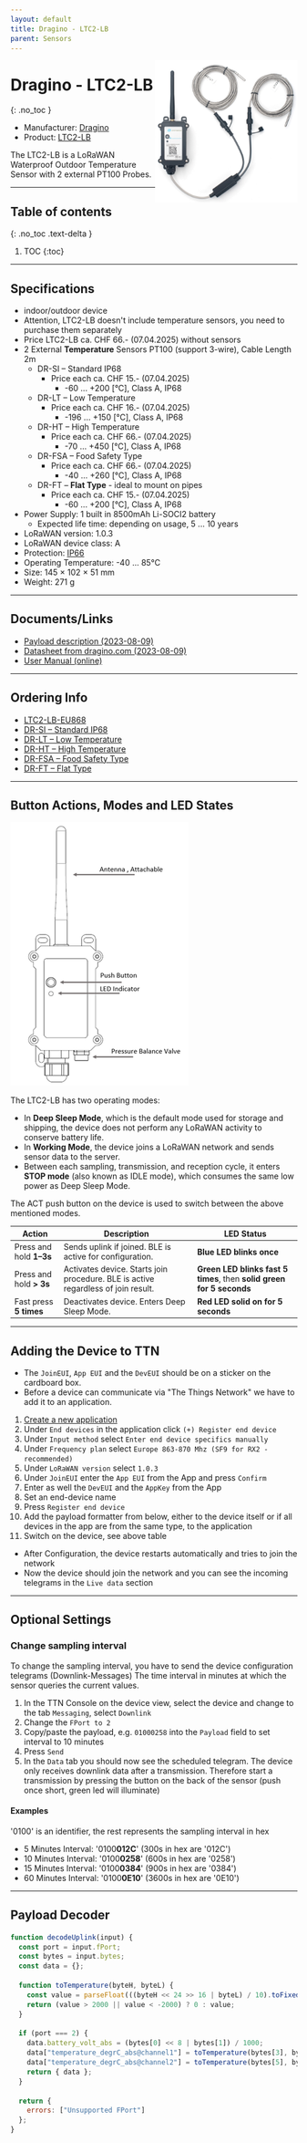 ```yaml
---
layout: default
title: Dragino - LTC2-LB
parent: Sensors
---
```


<img src="https://github.com/hslu-ige-laes/lora-devices-ttn/raw/master/docs/sensors/dragino-ltc2-lb_01.PNG" width="250" align="right">

# Dragino - LTC2-LB
{: .no_toc }

- Manufacturer: <a href="https://www.dragino.com/" target="_blank">Dragino</a>
- Product: <a href="https://www.dragino.com/products/temperature-humidity-sensor/item/343-ltc2-lb.html" target="_blank">LTC2-LB</a>

The LTC2-LB is a LoRaWAN Waterproof Outdoor Temperature Sensor with 2 external PT100 Probes.

---

## Table of contents
{: .no_toc .text-delta }

1. TOC
{:toc}

---

## Specifications

- indoor/outdoor device
- Attention, LTC2-LB doesn't include temperature sensors, you need to purchase them separately
- Price LTC2-LB ca. CHF 66.- (07.04.2025) without sensors
- 2 External **Temperature** Sensors PT100 (support 3-wire), Cable Length 2m
  - DR-SI – Standard IP68
	  - Price each ca. CHF 15.- (07.04.2025)
		- -60 ... +200 [°C], Class A, IP68
  - DR-LT – Low Temperature 
	  - Price each ca. CHF 16.- (07.04.2025)
		- -196 ... +150 [°C], Class A, IP68
  - DR-HT – High Temperature
	  - Price each ca. CHF 66.- (07.04.2025)
		- -70 ... +450 [°C], Class A, IP68
  - DR-FSA – Food Safety Type
	  - Price each ca. CHF 66.- (07.04.2025)
		- -40 ... +260 [°C], Class A, IP68
  - DR-FT – **Flat Type** - ideal to mount on pipes
	  - Price each ca. CHF 15.- (07.04.2025)
		- -60 ... +200 [°C], Class A, IP68
- Power Supply: 1 built in 8500mAh Li-SOCI2 battery
  - Expected life time: depending on usage, 5 ... 10 years
- LoRaWAN version: 1.0.3
- LoRaWAN device class: A
- Protection: [IP66](https://en.wikipedia.org/wiki/IP_Code)
- Operating Temperature: -40 ... 85°C
- Size: 145 × 102 × 51 mm
- Weight: 271 g

---

## Documents/Links
- [Payload description (2023-08-09)](https://github.com/hslu-ige-laes/lora-devices-ttn/raw/master/docs/sensors/dragino-ltc2-lb_03.txt)
- [Datasheet from dragino.com (2023-08-09)](https://github.com/hslu-ige-laes/lora-devices-ttn/raw/master/docs/sensors/dragino-ltc2-lb_02.pdf)
- [User Manual (online)](https://wiki.dragino.com/xwiki/bin/view/Main/User%20Manual%20for%20LoRaWAN%20End%20Nodes/LTC2-LB--LoRaWAN_Temperature_Transmitter_User_Manual/)

---

## Ordering Info
- [LTC2-LB-EU868](https://www.bastelgarage.ch/ltc2-lb-lorawan-temperatur-transmitter-node-868mhz)
- [DR-SI – Standard IP68](https://www.bastelgarage.ch/dr-si-pt100-temperatur-sensor-standard)
- [DR-LT – Low Temperature](https://www.bastelgarage.ch/dr-lt-pt100-low-temperatur-sensor)
- [DR-HT – High Temperature](https://www.bastelgarage.ch/dr-ht-pt100-high-temperatur-sensor)
- [DR-FSA – Food Safety Type](https://www.bastelgarage.ch/dr-fsa-pt100-temperatur-sensor-food)
- [DR-FT – Flat Type](https://www.bastelgarage.ch/dr-ft-pt100-temperatur-sensor-flach)

---

## Button Actions, Modes and LED States

![Device Overview](https://github.com/hslu-ige-laes/lora-devices-ttn/raw/master/docs/sensors/dragino-ltc2-lb_04.PNG "Device Overview")

The LTC2-LB has two operating modes:
- In **Deep Sleep Mode**, which is the default mode used for storage and shipping, the device does not perform any LoRaWAN activity to conserve battery life.
- In **Working Mode**, the device joins a LoRaWAN network and sends sensor data to the server.
- Between each sampling, transmission, and reception cycle, it enters **STOP mode** (also known as IDLE mode), which consumes the same low power as Deep Sleep Mode.

The ACT push button on the device is used to switch between the above mentioned modes.

| Action                          | Description                                                                                   | LED Status                                                                 |
|---------------------------------|-----------------------------------------------------------------------------------------------|-----------------------------------------------------------------------------|
| Press and hold **1–3s**         | Sends uplink if joined. BLE is active for configuration.                                      | **Blue LED blinks once**                                                    |
| Press and hold **> 3s**         | Activates device. Starts join procedure. BLE is active regardless of join result.             | **Green LED blinks fast 5 times**, then **solid green for 5 seconds**      |
| Fast press **5 times**          | Deactivates device. Enters Deep Sleep Mode.                                                   | **Red LED solid on for 5 seconds**                                          |

---

## Adding the Device to TTN
- The `JoinEUI`, `App EUI` and the `DevEUI` should be on a sticker on the cardboard box.
- Before a device can communicate via "The Things Network" we have to add it to an application.<br>

1. [Create a new application](https://hslu-ige-laes.github.io/lora-devices-ttn/docs/getting_started#create-a-new-application)
2. Under `End devices` in the application click `(+) Register end device`
3. Under `Input method` select `Enter end device specifics manually`
4. Under `Frequency plan` select `Europe 863-870 Mhz (SF9 for RX2 - recommended)`
5. Under `LoRaWAN version` select `1.0.3`
5. Under `JoinEUI` enter the `App EUI` from the App and press `Confirm`
6. Enter as well the `DevEUI` and the `AppKey` from the App
7. Set an end-device name
8. Press `Register end device`
9. Add the payload formatter from below, either to the device itself or if all devices in the app are from the same type, to the application
10. Switch on the device, see above table

- After Configuration, the device restarts automatically and tries to join the network
- Now the device should join the network and you can see the incoming telegrams in the `Live data` section

---

## Optional Settings

### Change sampling interval
To change the sampling interval, you have to send the device configuration telegrams (Downlink-Messages)
The time interval in minutes at which the sensor queries the current values.

1. In the TTN Console on the device view, select the device and change to the tab `Messaging`, select `Downlink`
2. Change the `FPort to 2`
3. Copy/paste the payload, e.g. `01000258` into the `Payload` field to set interval to 10 minutes
4. Press `Send`
5. In the `Data` tab you should now see the scheduled telegram. The device only receives downlink data after a transmission. Therefore start a transmission by pressing the button on the back of the sensor (push once short, green led will illuminate)

#### Examples
'0100' is an identifier, the rest represents the sampling interval in hex

-	5 Minutes Interval:  '0100**012C**' (300s in hex are '012C')
-	10 Minutes Interval:  '0100**0258**' (600s in hex are '0258')
-	15 Minutes Interval: '0100**0384**' (900s in hex are '0384')
-	60 Minutes Interval: '0100**0E10**' (3600s in hex are '0E10')

---

## Payload Decoder

```javascript
function decodeUplink(input) {
  const port = input.fPort;
  const bytes = input.bytes;
  const data = {};

  function toTemperature(byteH, byteL) {
    const value = parseFloat(((byteH << 24 >> 16 | byteL) / 10).toFixed(1));
    return (value > 2000 || value < -2000) ? 0 : value;
  }

  if (port === 2) {
    data.battery_volt_abs = (bytes[0] << 8 | bytes[1]) / 1000;
    data["temperature_degrC_abs@channel1"] = toTemperature(bytes[3], bytes[4]);
    data["temperature_degrC_abs@channel2"] = toTemperature(bytes[5], bytes[6]);
    return { data };
  }

  return {
    errors: ["Unsupported FPort"]
  };
}
```